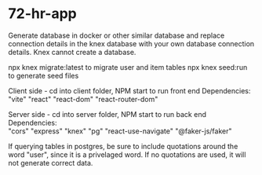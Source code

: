 # 72-hr-app

Generate database in docker or other similar database and replace connection details in the knex database with your own database connection details. Knex cannot create a database.

npx knex migrate:latest to migrate user and item tables
npx knex seed:run to generate seed files

Client side - cd into client folder, NPM start to run front end
    Dependencies:
        "vite"
        "react"
        "react-dom"
        "react-router-dom"

Server side - cd into server folder, NPM start to run back end
    Dependencies:   
        "cors"
        "express"
        "knex"
        "pg"
        "react-use-navigate"
        "@faker-js/faker"



If querying tables in postgres, be sure to include quotations around the word "user", since it is a privelaged word. If no quotations are used, it will not generate correct data.